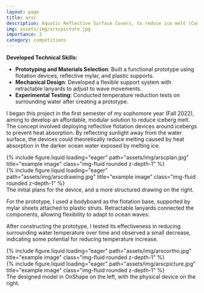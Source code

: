 ```yaml
---
layout: page
title: arsc
description: Aquatic Reflective Surface Covers, to reduce ice melt (Competed at the Gwinnett Science and Engineering Fair in 2021)
img: assets/img/arscpicture.jpg
importance: 3
category: competitions
---
```


**Developed Technical Skills:**
- **Prototyping and Materials Selection**: Built a functional prototype using flotation devices, reflective mylar, and plastic supports.
- **Mechanical Design**: Developed a flexible support system with retractable lanyards to adjust to wave movements.
- **Experimental Testing**: Conducted temperature reduction tests on surrounding water after creating a prototype.

I began this project in the first semester of my sophomore year (Fall 2022), aiming to develop an affordable, modular solution to reduce iceberg melt. The concept involved deploying reflective flotation devices around icebergs to prevent heat absorption. By reflecting sunlight away from the water surface, the devices could theoretically reduce melting caused by heat absorption in the darker ocean water exposed by melting ice.

<div class="row">
    <div class="col-sm mt-3 mt-md-0">
        {% include figure.liquid loading="eager" path="assets/img/arscplan.jpg" title="example image" class="img-fluid rounded z-depth-1" %}
    </div>
    <div class="col-sm mt-3 mt-md-0">
        {% include figure.liquid loading="eager" path="assets/img/arscdrawing.jpg" title="example image" class="img-fluid rounded z-depth-1" %}
    </div>
</div>
<div class="caption">
    The initial plans for the device, and a more structured drawing on the right.
</div>

For the prototype, I used a bodyboard as the flotation base, supported by mylar sheets attached to plastic struts. Retractable lanyards connected the components, allowing flexibility to adapt to ocean waves. 

After constructing the prototype, I tested its effectiveness in reducing surrounding water temperature over time and observed a small decrease, indicating some potential for reducing temperature increase.

<div class="row">
    <div class="col-sm mt-3 mt-md-0">
        {% include figure.liquid loading="eager" path="assets/img/arscortho.jpg" title="example image" class="img-fluid rounded z-depth-1" %}
    </div>
    <div class="col-sm mt-3 mt-md-0">
        {% include figure.liquid loading="eager" path="assets/img/arscpicture.jpg" title="example image" class="img-fluid rounded z-depth-1" %}
    </div>
</div>
<div class="caption">
    The designed model in OnShape on the left, with the physical device on the right.
</div>


